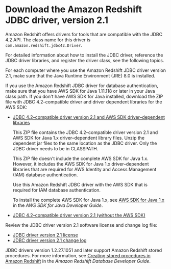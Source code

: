 # Download the Amazon Redshift JDBC driver, version 2\.1<a name="jdbc20-download-driver"></a>

Amazon Redshift offers drivers for tools that are compatible with the JDBC 4\.2 API\. The class name for this driver is `com.amazon.redshift.jdbc42.Driver`\.

For detailed information about how to install the JDBC driver, reference the JDBC driver libraries, and register the driver class, see the following topics\. 

For each computer where you use the Amazon Redshift JDBC driver version 2\.1, make sure that the Java Runtime Environment \(JRE\) 8\.0 is installed\. 

If you use the Amazon Redshift JDBC driver for database authentication, make sure that you have AWS SDK for Java 1\.11\.118 or later in your Java class path\. If you don't have AWS SDK for Java installed, download the ZIP file with JDBC 4\.2–compatible driver and driver dependent libraries for the AWS SDK:
+ [JDBC 4\.2–compatible driver version 2\.1 and AWS SDK driver–dependent libraries](https://s3.amazonaws.com/redshift-downloads/drivers/jdbc/2.1.0.9/redshift-jdbc42-2.1.0.9.zip) 

  This ZIP file contains the JDBC 4\.2–compatible driver version 2\.1 and AWS SDK for Java 1\.x driver–dependent library files\. Unzip the dependent jar files to the same location as the JDBC driver\. Only the JDBC driver needs to be in CLASSPATH\.

  This ZIP file doesn't include the complete AWS SDK for Java 1\.x\. However, it includes the AWS SDK for Java 1\.x driver–dependent libraries that are required for AWS Identity and Access Management \(IAM\) database authentication\.

  Use this Amazon Redshift JDBC driver with the AWS SDK that is required for IAM database authentication\.

  To install the complete AWS SDK for Java 1\.x, see [AWS SDK for Java 1\.x](https://docs.aws.amazon.com/sdk-for-java/v1/developer-guide/welcome.html) in the *AWS SDK for Java Developer Guide*\. 
+ [JDBC 4\.2–compatible driver version 2\.1 \(without the AWS SDK\)](https://s3.amazonaws.com/redshift-downloads/drivers/jdbc/2.1.0.9/redshift-jdbc42-2.1.0.9.jar) 

Review the JDBC driver version 2\.1 software license and change log file: 
+ [JDBC driver version 2\.1 license](https://github.com/aws/amazon-redshift-jdbc-driver/blob/master/LICENSE) 
+ [JDBC driver version 2\.1 change log](https://github.com/aws/amazon-redshift-jdbc-driver/blob/master/CHANGELOG.md)

JDBC drivers version 1\.2\.27\.1051 and later support Amazon Redshift stored procedures\. For more information, see [Creating stored procedures in Amazon Redshift](https://docs.aws.amazon.com/redshift/latest/dg/stored-procedure-overview.html) in the *Amazon Redshift Database Developer Guide*\. 